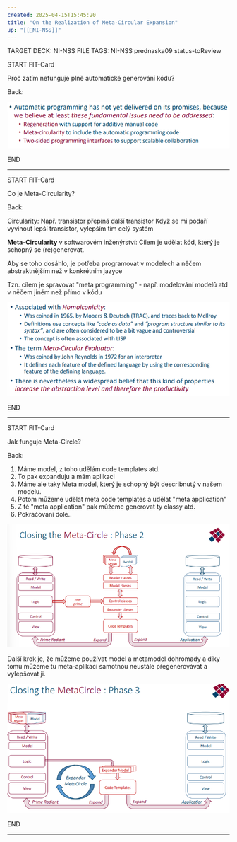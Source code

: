 ```yaml
---
created: 2025-04-15T15:45:20
title: "On the Realization of Meta-Circular Expansion"
up: "[[📖NI-NSS]]"
---
```


TARGET DECK: NI-NSS
FILE TAGS: NI-NSS prednaska09 status-toReview


START
FIT-Card

Proč zatím nefunguje plně automatické generování kódu?

Back:

![](../../Assets/Pasted%20image%2020250415155009.png)

END

---


START
FIT-Card

Co je Meta-Circularity?

Back:

Circularity:
Např. transistor přepíná další transistor
Když se mi podaří vyvinout lepší transistor, vylepším tím celý systém

**Meta-Circularity** v softwarovém inženýrství:
Cílem je udělat kód, který je schopný se (re)generovat.

Aby se toho dosáhlo, je potřeba programovat v modelech a něčem abstraktnějším než v konkrétním jazyce

Tzn. cílem je spravovat "meta programming" - např. modelování modelů atd v něčem jiném než přímo v kódu

<!-- DetailInfoStart -->
![](../../Assets/Pasted%20image%2020250415155306.png)
<!-- DetailInfoEnd -->


END

---


START
FIT-Card

Jak funguje Meta-Circle?

Back:

1. Máme model, z toho udělám code templates atd.
2. To pak expanduju a mám aplikaci
3. Máme ale taky Meta model, který je schopný být describnutý v našem modelu.
4. Potom můžeme udělat meta code templates a udělat "meta application"
5. Z té "meta application" pak můžeme generovat ty classy atd.
6. Pokračování dole..

![](../../Assets/Pasted%20image%2020250415155813.png)

Další krok je, že můžeme používat model a metamodel dohromady a díky tomu můžeme tu meta-aplikaci samotnou neustále přegenerovávat a vylepšovat ji.

![](../../Assets/Pasted%20image%2020250415160008.png)

END

---
